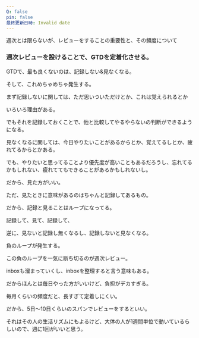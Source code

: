```yaml
---
Q: false
pin: false
最終更新日時: Invalid date
---
```

  

  

週次とは限らないが、レビューをすることの重要性と、その頻度について

  

### 週次レビューを設けることで、GTDを定着化させる。

GTDで、最も良くないのは、記録しない&見なくなる。

そして、これめちゃめちゃ発生する。

まず記録しないに関しては、ただ思いついただけとか、これは覚えられるとか

いろいろ理由がある。

でもそれを記録しておくことで、他と比較してやるやらないの判断ができるようになる。

  

見なくなるに関しては、今日やりたいことがあるからとか、覚えてるしとか、疲れてるからとかある。

でも、やりたいと思ってることより優先度が高いこともあるだろうし、忘れてるかもしれない、疲れててもできることがあるかもしれないし。

だから、見た方がいい。

ただ、見たときに意味があるのはちゃんと記録してあるもの。

  

だから、記録と見ることはループになってる。

記録して、見て、記録して、

逆に、見ないと記録し無くなるし、記録しないと見なくなる。

負のループが発生する。

この負のループを一気に断ち切るのが週次レビュー。

inboxも溜まっていくし、inboxを整理すると言う意味もある。

  

だからほんとは毎日やった方がいいけど、負担がデカすぎる。

毎月くらいの頻度だと、長すぎて定着しにくい。

だから、5日〜10日くらいのスパンでレビューをするといい。

それはその人の生活リズムにもよるけど、大体の人が1週間単位で動いているらしいので、週に1回がいいと思う。
